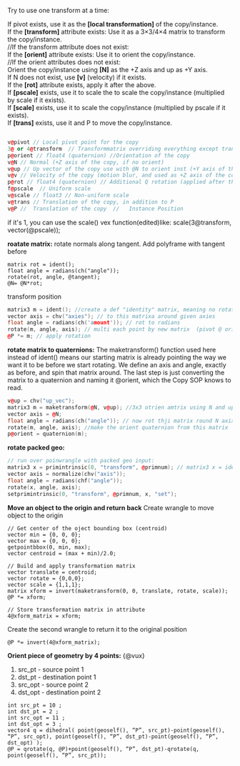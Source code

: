 Try to use one transform at a time:

If pivot exists, use it as the **[local transformation]** of the copy/instance.  
If the **[transform]** attribute exists: Use it as a 3×3/4×4 matrix to transform the copy/instance.  
//If the transform attribute does not exist:  
If the **[orient]** attribute exists: Use it to orient the copy/instance.  
//If the orient attributes does not exist:  
Orient the copy/instance using **[N]** as the +Z axis and up as +Y axis.  
If N does not exist, use **[v]** (velocity) if it exists.  
If the **[rot]** attribute exists, apply it after the above.  
If **[pscale]** exists, use it to scale the to scale the copy/instance (multiplied by scale if it exists).  
If **[scale]** exists, use it to scale the copy/instance (multiplied by pscale if it exists).  
If **[trans]** exists, use it and P to move the copy/instance.  

```cpp

v@pivot // Local pivot point for the copy
3@ or 4@transform  // Transformmatrix overriding everything except translations from [P], [pivot], and [trans]
p@orient // float4 (quaternion) //Orientation of the copy
v@N // Normal (+Z axis of the copy, if no orient)
v@up // Up vector of the copy use with @N to orient inst (+Y axis of the copy, if no orient)
v@v // Velocity of the copy (motion blur, and used as +Z axis of the copy if no orient or N)
p@rot // float4 (quaternion) // Additional Q rotation (applied after the orientation attributes above)
f@pscale  // Uniform scale 
v@scale // float3 // Non-uniform scale
v@trans // Translation of the copy, in addition to P
v@P //  Translation of the copy  //   Instance Position

```

 if it's 1, you can use the scale() vex function(edited)like: scale(3@transform, vector(@pscale));
 
**roatate matrix:**
rotate normals along tangent. Add polyframe with tangent before
```
matrix rot = ident();
float angle = radians(ch("angle"));
rotate(rot, angle, @tangent);
@N= @N*rot;
```
transform position
```cpp
matrix3 m = ident(); //create a def "identity" matrix, meaning no rotation
vector axis = chv("axies"); // to this matrixa around given axies 
float angle = radians(ch('amount')); // rot to radians 
rotate(m, angle, axis); // multi each point by new matrix  (pivot @ orig to rot this in place)
@P *= m; // apply rotation
```

**rotate matrix to quaternions:**
The maketransform() function used here instead of ident()  means our starting matrix is already pointing the way we want it to be before we start rotating. We define an axis and angle, exactly as before, and spin that matrix around. The last step is just converting the matrix to a quaternion and naming it @orient,  which the Copy SOP knows to read.
```cpp
v@up = chv("up_vec");
matrix3 m = maketransform(@N, v@up); //3x3 otrien amtrix using N and up as ther principal axies 
vector axis = @N;
float angle = radians(ch("angle")); // now rot thji matrix round N axix at over time
rotate(m, angle, axis); //make the orient quaternion from this matrix
p@orient = quaternion(m);
```

**rotate packed geo:**
```cpp
// run over poinwrangle with packed geo input:
matrix3 x = primintrinsic(0, "transform", @primnum); // matrix3 x = ident();
vector axis = normalize(chv("axis"));
float angle = radians(chf("angle"));
rotate(x, angle, axis);
setprimintrinsic(0, "transform", @primnum, x, "set");
```


**Move an object to the origin and return back**
Create wrangle to move object to the origin
```
// Get center of the oject bounding box (centroid)
vector min = {0, 0, 0};
vector max = {0, 0, 0};
getpointbbox(0, min, max);
vector centroid = (max + min)/2.0;

// Build and apply transformation matrix
vector translate = centroid;
vector rotate = {0,0,0};
vector scale = {1,1,1};
matrix xform = invert(maketransform(0, 0, translate, rotate, scale));
@P *= xform;

// Store transformation matrix in attribute
4@xform_matrix = xform;
```
Create the second wrangle to return it to the original position
```
@P *= invert(4@xform_matrix);
```

****Orient piece of geometry by 4 points:**** {@vux}
1. src_pt - source point 1
2. dst_pt - destination point 1
3. src_opt - source point 2
4. dst_opt - destination point 2
```
int src_pt = 10 ;
int dst_pt = 2 ;
int src_opt = 11 ;
int dst_opt = 3 ;
vector4 q = dihedral( point(geoself(), “P”, src_pt)-point(geoself(), “P”, src_opt), point(geoself(), “P”, dst_pt)-point(geoself(), “P”, dst_opt) );
@P = qrotate(q, @P)+point(geoself(), “P”, dst_pt)-qrotate(q, point(geoself(), “P”, src_pt));
```

